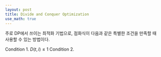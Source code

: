 ```yaml
---
layout: post
title: Divide and Conquer Optimization
use_math: true
---
```


주로 DP에서 쓰이는 최적화 기법으로, 점화식이 다음과 같은 특별한 조건을 만족할 때 사용할 수 있는 방법이다.

Condition 1. $D(t, i) \leq 1$
Condition 2. 


<!--stackedit_data:
eyJwcm9wZXJ0aWVzIjoiYXV0aG9yOiBTSU1cbiIsImhpc3Rvcn
kiOlstNjg2ODc5NDcxLDczODkyODM0MywtMjUyMTc4OTEzLC0z
OTYwODY1MzBdfQ==
-->